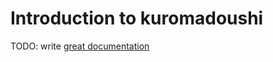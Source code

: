 # Introduction to kuromadoushi

TODO: write [great documentation](http://jacobian.org/writing/what-to-write/)
